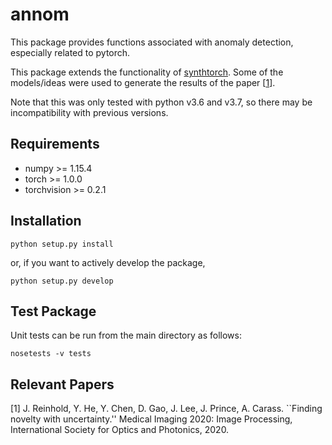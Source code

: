 annom
=======================

This package provides functions associated with anomaly detection, especially related
to pytorch. 

This package extends the functionality of [synthtorch](https://github.com/jcreinhold/synthtorch).
Some of the models/ideas were used to generate the results of the paper [[1](https://arxiv.org/abs/2002.04626)].

Note that this was only tested with python v3.6 and v3.7, so there
may be incompatibility with previous versions.

Requirements
------------

- numpy >= 1.15.4
- torch >= 1.0.0
- torchvision >= 0.2.1

Installation
------------

    python setup.py install

or, if you want to actively develop the package,

    python setup.py develop

Test Package
------------

Unit tests can be run from the main directory as follows:

    nosetests -v tests

Relevant Papers
---------------

[1] J. Reinhold, Y. He, Y. Chen, D. Gao, J. Lee, J. Prince, A. Carass.
    ``Finding novelty with uncertainty.''
    Medical Imaging 2020: Image Processing,
    International Society for Optics and Photonics, 2020.
